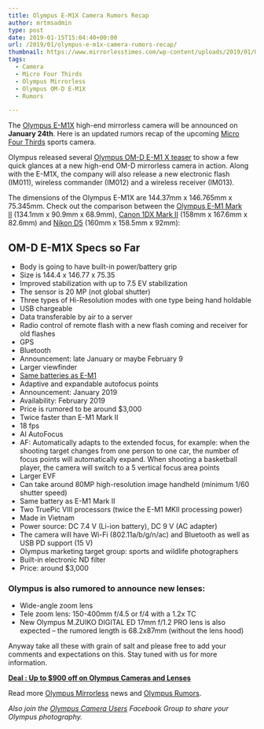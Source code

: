```yaml
---
title: Olympus E-M1X Camera Rumors Recap
author: mrtmsadmin
type: post
date: 2019-01-15T15:04:40+00:00
url: /2019/01/olympus-e-m1x-camera-rumors-recap/
thumbnail: https://www.mirrorlesstimes.com/wp-content/uploads/2019/01/Olympus-E-M1X-camera-rumors-recap.jpg
tags:
  - Camera
  - Micro Four Thirds
  - Olympus Mirrorless
  - Olympus OM-D E-M1X
  - Rumors

---
```

The <a href="https://www.mirrorlesstimes.com/tags/olympus-om-d-e-m1x/" data-wpel-link="internal">Olympus E-M1X</a> high-end mirrorless camera will be announced on **January 24th**. Here is an updated rumors recap of the upcoming <a href="https://www.mirrorlesstimes.com/tags/micro-four-thirds/" target="_blank" rel="noopener">Micro Four Thirds</a> sports camera.

Olympus released several <a href="https://www.dailycameranews.com/2019/01/olympus-released-second-om-d-e-m1x-teaser/" target="_blank" rel="noopener">Olympus OM-D E-M1 X teaser</a> to show a few quick glances at a new high-end OM-D mirrorless camera in action. Along with the E-M1X, the company will also release a new electronic flash (IM011), wireless commander (IM012) and a wireless receiver (IM013).

The dimensions of the Olympus E-M1X are 144.37mm x 146.765mm x 75.345mm. Check out the comparison between the <a href="https://www.adorama.com/iomem1m2.html?kbid=68292" target="_blank" rel="noopener">Olympus E-M1 Mark II</a> (134.1mm x 90.9mm x 68.9mm), <a href="https://www.adorama.com/ica1dxm2.html?kbid=68292" target="_blank" rel="noopener">Canon 1DX Mark II</a> (158mm x 167.6mm x 82.6mm) and <a href="https://www.adorama.com/inkd5x.html?kbid=68292" target="_blank" rel="noopener">Nikon D5</a> (160mm x 158.5mm x 92mm):<!--more-->

## OM-D E-M1X Specs so Far

  * Body is going to have built-in power/battery grip
  * Size is 144.4 x 146.77 x 75.35
  * Improved stabilization with up to 7.5 EV stabilization
  * The sensor is 20 MP (not global shutter)
  * Three types of Hi-Resolution modes with one type being hand holdable
  * USB chargeable
  * Data transferable by air to a server
  * Radio control of remote flash with a new flash coming and receiver for old flashes
  * GPS
  * Bluetooth
  * Announcement: late January or maybe February 9
  * Larger viewfinder
  * <a href="https://www.bhphotovideo.com/c/product/1294144-REG/olympus_v6200780j000_blh_1_lithium_ion_battery.html/BI/20175/KBID/14249/" target="_blank" rel="noopener">Same batteries as E-M1</a>
  * Adaptive and expandable autofocus points
  * Announcement: January 2019
  * Availability: February 2019
  * Price is rumored to be around $3,000
  * Twice faster than E-M1 Mark II
  * 18 fps
  * AI AutoFocus
  * AF: Automatically adapts to the extended focus, for example: when the shooting target changes from one person to one car, the number of focus points will automatically expand. When shooting a basketball player, the camera will switch to a 5 vertical focus area points
  * Larger EVF
  * Can take around 80MP high-resolution image handheld (minimum 1/60 shutter speed)
  * Same battery as E-M1 Mark II
  * Two TruePic VIII processors (twice the E-M1 MKII processing power)
  * Made in Vietnam
  * Power source: DC 7.4 V (Li-ion battery), DC 9 V (AC adapter)
  * The camera will have Wi-Fi (802.11a/b/g/n/ac) and Bluetooth as well as  USB PD support (15 V)
  * Olympus marketing target group: sports and wildlife photographers
  * Built-in electronic ND filter
  * Price: around $3,000

### Olympus is also rumored to announce new lenses:

  * Wide-angle zoom lens
  * Tele zoom lens: 150-400mm f/4.5 or f/4 with a 1.2x TC
  * New Olympus M.ZUIKO DIGITAL ED 17mm f/1.2 PRO lens is also expected &#8211; the rumored length is 68.2x87mm (without the lens hood)

Anyway take all these with grain of salt and please free to add your comments and expectations on this. Stay tuned with us for more information.

[**Deal : Up to $900 off on Olympus Cameras and Lenses**][1]

Read more [Olympus Mirrorless][2] news and <a href="https://www.dailycameranews.com/tag/olympus-rumors/" target="_blank" rel="noopener">Olympus Rumors</a>.

_Also join the <a class="ext-link" title="" href="https://www.facebook.com/groups/858035244291979/" target="_blank" rel="external nofollow noopener">Olympus Camera Users</a> Facebook Group to share your Olympus photography._

 [1]: https://www.dailycameranews.com/2018/11/deal-up-to-900-off-on-olympus-cameras-and-lenses/
 [2]: https://www.mirrorlesstimes.com/tags/olympus-mirrorless/